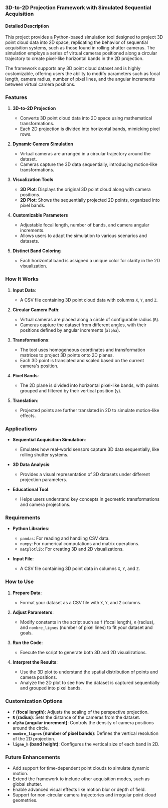 ### **3D-to-2D Projection Framework with Simulated Sequential Acquisition**

#### **Detailed Description**  

This project provides a Python-based simulation tool designed to project 3D point cloud data into 2D space, replicating the behavior of sequential acquisition systems, such as those found in rolling shutter cameras. The simulation employs a series of virtual cameras positioned along a circular trajectory to create pixel-like horizontal bands in the 2D projection.  

The framework supports any 3D point cloud dataset and is highly customizable, offering users the ability to modify parameters such as focal length, camera radius, number of pixel lines, and the angular increments between virtual camera positions.  

### **Features**  

1. **3D-to-2D Projection**  
   - Converts 3D point cloud data into 2D space using mathematical transformations.  
   - Each 2D projection is divided into horizontal bands, mimicking pixel rows.  

2. **Dynamic Camera Simulation**  
   - Virtual cameras are arranged in a circular trajectory around the dataset.  
   - Cameras capture the 3D data sequentially, introducing motion-like transformations.  

3. **Visualization Tools**  
   - **3D Plot**: Displays the original 3D point cloud along with camera positions.  
   - **2D Plot**: Shows the sequentially projected 2D points, organized into pixel bands.  

4. **Customizable Parameters**  
   - Adjustable focal length, number of bands, and camera angular increments.  
   - Allows users to adapt the simulation to various scenarios and datasets.  

5. **Distinct Band Coloring**  
   - Each horizontal band is assigned a unique color for clarity in the 2D visualization.  

### **How It Works**  

1. **Input Data**:  
   - A CSV file containing 3D point cloud data with columns `X`, `Y`, and `Z`.  

2. **Circular Camera Path**:  
   - Virtual cameras are placed along a circle of configurable radius (`R`).  
   - Cameras capture the dataset from different angles, with their positions defined by angular increments (`alpha`).  

3. **Transformations**:  
   - The tool uses homogeneous coordinates and transformation matrices to project 3D points onto 2D planes.  
   - Each 3D point is translated and scaled based on the current camera's position.  

4. **Pixel Bands**:  
   - The 2D plane is divided into horizontal pixel-like bands, with points grouped and filtered by their vertical position (`y`).  

5. **Translation**:  
   - Projected points are further translated in 2D to simulate motion-like effects.  

### **Applications**  

- **Sequential Acquisition Simulation**:  
   - Emulates how real-world sensors capture 3D data sequentially, like rolling shutter systems.  

- **3D Data Analysis**:  
   - Provides a visual representation of 3D datasets under different projection parameters.  

- **Educational Tool**:  
   - Helps users understand key concepts in geometric transformations and camera projections.  

### **Requirements**  

- **Python Libraries**:  
  - `pandas`: For reading and handling CSV data.  
  - `numpy`: For numerical computations and matrix operations.  
  - `matplotlib`: For creating 3D and 2D visualizations.  

- **Input File**:  
  - A CSV file containing 3D point data in columns `X`, `Y`, and `Z`.  

### **How to Use**  

1. **Prepare Data**:  
   - Format your dataset as a CSV file with `X`, `Y`, and `Z` columns.  

2. **Adjust Parameters**:  
   - Modify constants in the script such as `f` (focal length), `R` (radius), and `nombre_lignes` (number of pixel lines) to fit your dataset and goals.  

3. **Run the Code**:  
   - Execute the script to generate both 3D and 2D visualizations.  

4. **Interpret the Results**:  
   - Use the 3D plot to understand the spatial distribution of points and camera positions.  
   - Analyze the 2D plot to see how the dataset is captured sequentially and grouped into pixel bands.  

### **Customization Options**  

- **`f` (focal length)**: Adjusts the scaling of the perspective projection.  
- **`R` (radius)**: Sets the distance of the cameras from the dataset.  
- **`alpha` (angular increment)**: Controls the density of camera positions around the circle.  
- **`nombre_lignes` (number of pixel bands)**: Defines the vertical resolution of the 2D projection.  
- **`ligne_h` (band height)**: Configures the vertical size of each band in 2D.  

### **Future Enhancements**  

- Add support for time-dependent point clouds to simulate dynamic motion.  
- Extend the framework to include other acquisition modes, such as global shutter.  
- Enable advanced visual effects like motion blur or depth of field.  
- Support for non-circular camera trajectories and irregular point cloud geometries.  

